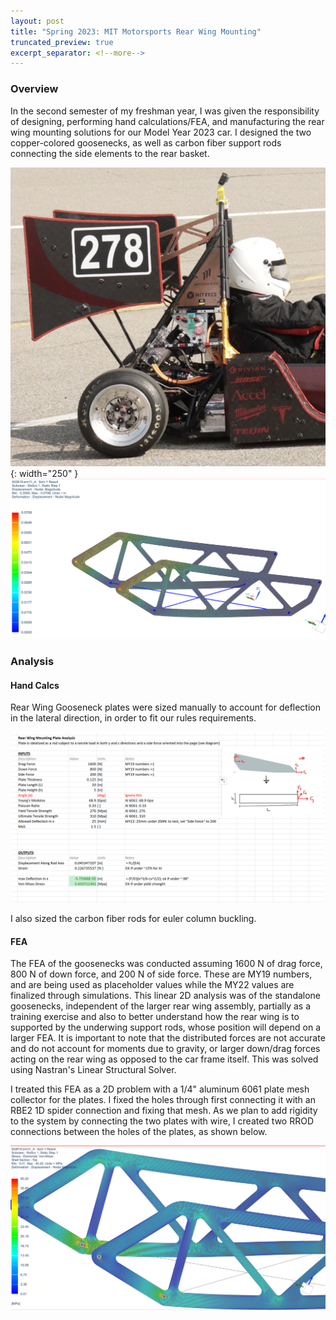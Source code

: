 ```yaml
---
layout: post
title: "Spring 2023: MIT Motorsports Rear Wing Mounting"
truncated_preview: true
excerpt_separator: <!--more-->
---
```

### Overview

In the second semester of my freshman year, I was given the responsibility of designing, performing hand calculations/FEA, and manufacturing the rear wing mounting solutions for our Model Year 2023 car. I designed the two copper-colored goosenecks, as well as carbon fiber support rods connecting the side elements to the rear basket. 

![rwgoose](/rwgoose.png){: width="250" }![RWFEA2](/rearwingfea2.png)

<!--more-->
### Analysis

#### Hand Calcs
Rear Wing Gooseneck plates were sized manually to account for deflection in the lateral direction, in order to fit our rules requirements.

![RWhandcalcs](/rwhandcalcs.png)

I also sized the carbon fiber rods for euler column buckling.

#### FEA
 The FEA of the goosenecks was conducted assuming 1600 N of drag force, 800 N of down force, and 200 N of side force. These are MY19 numbers, and are being used as placeholder values while the MY22 values are finalized through simulations. This linear 2D analysis was of the standalone goosenecks, independent of the larger rear wing assembly, partially as a training exercise and also to better understand how the rear wing is to supported by the underwing support rods, whose position will depend on a larger FEA. It is important to note that the distributed forces are not accurate and do not account for moments due to gravity, or larger down/drag forces acting on the rear wing as opposed to the car frame itself. This was solved using Nastran's Linear Structural Solver. 
 
I treated this FEA as a 2D problem with a 1/4" aluminum 6061 plate mesh collector for the plates. I fixed the holes through first connecting it with an RBE2 1D spider connection and fixing that mesh. As we plan to add rigidity to the system by connecting the two plates with wire, I created two RROD connections between the holes of the plates, as shown below. 

![RWFEA1](/rearwingfea.png)



